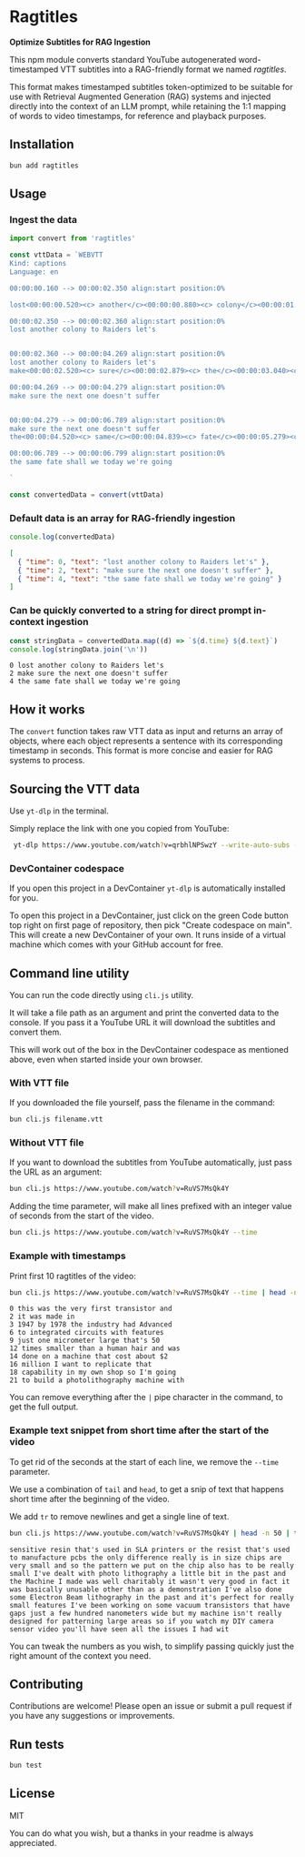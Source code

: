 # Ragtitles

**Optimize Subtitles for RAG Ingestion**

This npm module converts standard YouTube autogenerated word-timestamped VTT subtitles into a RAG-friendly format we named _ragtitles_.

This format makes timestamped subtitles token-optimized to be suitable for use with Retrieval Augmented Generation (RAG) systems and injected directly into the context of an LLM prompt, while retaining the 1:1 mapping of words to video timestamps, for reference and playback purposes.

## Installation

```bash
bun add ragtitles
```

## Usage

### Ingest the data

```javascript
import convert from 'ragtitles'

const vttData = `WEBVTT
Kind: captions
Language: en

00:00:00.160 --> 00:00:02.350 align:start position:0%

lost<00:00:00.520><c> another</c><00:00:00.880><c> colony</c><00:00:01.240><c> to</c><00:00:01.439><c> Raiders</c><00:00:02.120><c> let's</c>

00:00:02.350 --> 00:00:02.360 align:start position:0%
lost another colony to Raiders let's


00:00:02.360 --> 00:00:04.269 align:start position:0%
lost another colony to Raiders let's
make<00:00:02.520><c> sure</c><00:00:02.879><c> the</c><00:00:03.040><c> next</c><00:00:03.280><c> one</c><00:00:03.520><c> doesn't</c><00:00:03.840><c> suffer</c>

00:00:04.269 --> 00:00:04.279 align:start position:0%
make sure the next one doesn't suffer


00:00:04.279 --> 00:00:06.789 align:start position:0%
make sure the next one doesn't suffer
the<00:00:04.520><c> same</c><00:00:04.839><c> fate</c><00:00:05.279><c> shall</c><00:00:05.640><c> we</c><00:00:06.040><c> today</c><00:00:06.399><c> we're</c><00:00:06.680><c> going</c>

00:00:06.789 --> 00:00:06.799 align:start position:0%
the same fate shall we today we're going

`

const convertedData = convert(vttData)
```

### Default data is an array for RAG-friendly ingestion

```js
console.log(convertedData)
```

```json
[
  { "time": 0, "text": "lost another colony to Raiders let's" },
  { "time": 2, "text": "make sure the next one doesn't suffer" },
  { "time": 4, "text": "the same fate shall we today we're going" }
]
```

### Can be quickly converted to a string for direct prompt in-context ingestion

```js
const stringData = convertedData.map((d) => `${d.time} ${d.text}`)
console.log(stringData.join('\n'))
```

```
0 lost another colony to Raiders let's
2 make sure the next one doesn't suffer
4 the same fate shall we today we're going
```

## How it works

The `convert` function takes raw VTT data as input and returns an array of objects, where each object represents a sentence with its corresponding timestamp in seconds. This format is more concise and easier for RAG systems to process.

## Sourcing the VTT data

Use `yt-dlp` in the terminal.

Simply replace the link with one you copied from YouTube:

```bash
 yt-dlp https://www.youtube.com/watch?v=qrbhlNPSwzY --write-auto-subs --skip-download
```

### DevContainer codespace

If you open this project in a DevContainer `yt-dlp` is automatically installed for you.

To open this project in a DevContainer, just click on the green Code button top right on first page of repository, then pick "Create codespace on main". This will create a new DevContainer of your own. It runs inside of a virtual machine which comes with your GitHub account for free.

## Command line utility

You can run the code directly using `cli.js` utility.

It will take a file path as an argument and print the converted data to the console. If you pass it a YouTube URL it will download the subtitles and convert them.

This will work out of the box in the DevContainer codespace as mentioned above, even when started inside your own browser.

### With VTT file

If you downloaded the file yourself, pass the filename in the command:

```bash
bun cli.js filename.vtt
```

### Without VTT file

If you want to download the subtitles from YouTube automatically, just pass the URL as an argument:

```bash
bun cli.js https://www.youtube.com/watch?v=RuVS7MsQk4Y
```

Adding the time parameter, will make all lines prefixed with an integer value of seconds from the start of the video.

```bash
bun cli.js https://www.youtube.com/watch?v=RuVS7MsQk4Y --time
```

### Example with timestamps

Print first 10 ragtitles of the video:

```bash
bun cli.js https://www.youtube.com/watch?v=RuVS7MsQk4Y --time | head -n 10
```

```
0 this was the very first transistor and
2 it was made in
3 1947 by 1978 the industry had Advanced
6 to integrated circuits with features
9 just one micrometer large that's 50
12 times smaller than a human hair and was
14 done on a machine that cost about $2
16 million I want to replicate that
18 capability in my own shop so I'm going
21 to build a photolithography machine with
```

You can remove everything after the `|` pipe character in the command, to get the full output.

### Example text snippet from short time after the start of the video

To get rid of the seconds at the start of each line, we remove the `--time` parameter.

We use a combination of `tail` and `head`, to get a snip of text that happens short time after the beginning of the video.

We add `tr` to remove newlines and get a single line of text.

```bash
bun cli.js https://www.youtube.com/watch?v=RuVS7MsQk4Y | head -n 50 | tail -n 20 | tr '\n' ' '
```

```
sensitive resin that's used in SLA printers or the resist that's used to manufacture pcbs the only difference really is in size chips are very small and so the pattern we put on the chip also has to be really small I've dealt with photo lithography a little bit in the past and the Machine I made was well charitably it wasn't very good in fact it was basically unusable other than as a demonstration I've also done some Electron Beam lithography in the past and it's perfect for really small features I've been working on some vacuum transistors that have gaps just a few hundred nanometers wide but my machine isn't really designed for patterning large areas so if you watch my DIY camera sensor video you'll have seen all the issues I had wit
```

You can tweak the numbers as you wish, to simplify passing quickly just the right amount of the context you need.

## Contributing

Contributions are welcome! Please open an issue or submit a pull request if you have any suggestions or improvements.

## Run tests

```bash
bun test
```

## License

MIT

You can do what you wish, but a thanks in your readme is always appreciated.
